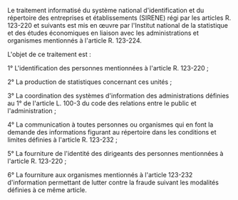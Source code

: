 Le traitement informatisé du système national d'identification et du répertoire des entreprises et établissements (SIRENE) régi par les articles R. 123-220 et suivants est mis en œuvre par l'Institut national de la statistique et des études économiques en liaison avec les administrations et organismes mentionnés à l'article R. 123-224.

L'objet de ce traitement est :

1° L'identification des personnes mentionnées à l'article R. 123-220 ;

2° La production de statistiques concernant ces unités ;

3° La coordination des systèmes d'information des administrations définies au 1° de l'article L. 100-3 du code des relations entre le public et l'administration ;

4° La communication à toutes personnes ou organismes qui en font la demande des informations figurant au répertoire dans les conditions et limites définies à l'article R. 123-232 ;

5° La fourniture de l'identité des dirigeants des personnes mentionnées à l'article R. 123-220 ;

6° La fourniture aux organismes mentionnés à l'article 123-232 d'information permettant de lutter contre la fraude suivant les modalités définies à ce même article.
